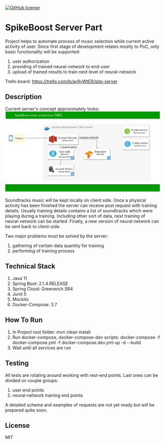 [![GitHub license](https://img.shields.io/github/license/mashape/apistatus.svg)](https://github.com/Spayker/spike-boost-server/blob/master/LICENSE)

# SpikeBoost Server Part

Project helps to automate process of music selection while current active activity of user.
Since first stage of development relates mostly to PoC, only basic functionality will be supported:
1) user authorization
2) providing of trained neural-network to end-user
3) upload of trained results to train next level of neural-network

Trello board: https://trello.com/b/ay9yWtE9/sbp-server

## Description
Current server's concept approximately looks:
![alt text](resources/diagrams/spikeboost_service_architecture_mk1.jpg)

Soundtracks music will be kept locally on client side. Once a physical activity has been finished the server can receive
post request with training details. Usually training details contains a list of soundtracks which were playing during
a training. Including other sort of data, next training of neural-network can be started. Finally, a new version of neural network
can be sent back to client-side.

Two major problems must be solved by the server:
1) gathering of certain data quantity for training
2) performing of training process

## Technical Stack
1) Java 11
2) Spring Boot: 2.1.4.RELEASE
3) Spring Cloud: Greenwich.SR4
4) Junit 5
5) Mockito
6) Docker-Compose: 3.7

## How To Run
1) In Project root folder: mvn clean install
2) Run docker-compose, docker-compose-dev scripts: docker-compose -f docker-compose.yml -f docker-compose.dev.yml up -d --build
3) Wait until all services are run

## Testing
All tests are rotating around working with rest-end points. Last ones can be divided on couple groups:
1) user end points
2) neural-network training end points

A detailed scheme and examples of requests are not yet ready but will be prepared quite soon.

## License
MIT